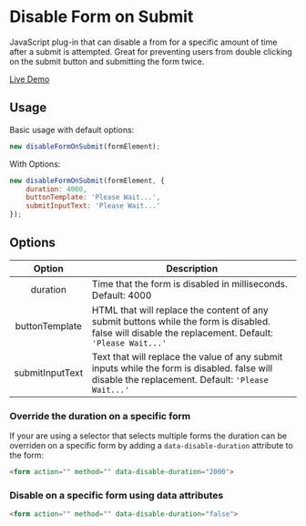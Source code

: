 # Disable Form on Submit

JavaScript plug-in that can disable a from for a specific amount of time after a submit is attempted.
Great for preventing users from double clicking on the submit button and submitting the form twice.

[Live Demo](https://struttower.github.io/disable-form-on-submit/demo/demo.html)

## Usage

Basic usage with default options:
```javascript
new disableFormOnSubmit(formElement);
```



With Options:
```javascript
new disableFormOnSubmit(formElement, {
    duration: 4000,
    buttonTemplate: 'Please Wait...',
    submitInputText: 'Please Wait...'
});
```


## Options


| Option | Description |
|:------:|-------------|
| duration | Time that the form is disabled in milliseconds. Default: 4000 |
| buttonTemplate | HTML that will replace the content of any submit buttons while the form is disabled. false will disable the replacement. Default: `'Please Wait...'` |
| submitInputText | Text that will replace the value of any submit inputs while the form is disabled. false will disable the replacement. Default: `'Please Wait...'`

### Override the duration on a specific form

If your are using a selector that selects multiple forms the duration can be overriden on a specific form by adding a 
`data-disable-duration` attribute to the form:

```html
<form action="" method="" data-disable-duration="2000">
```


### Disable on a specific form using data attributes
```html
<form action="" method="" data-disable-duration="false">
```
